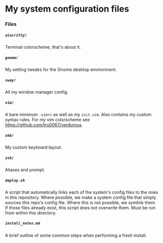 # My system configuration files

### Files

##### `alacritty/`
Terminal colorscheme, that's about it.

##### `gnome/`
My setting tweaks for the Gnome desktop environment.

##### `sway/`
All my window manager config.

##### `vim/`
A bare minimum `.vimrc` as well as my `init.vim`. Also contains my custom syntax
rules. For my vim colorscheme see <https://github.com/tru0067/verdurous>.

##### `xkb/`
My custom keyboard layout.

##### `zsh/`
Aliases and prompt.

##### `deploy.sh`
A script that automatically links each of the system's config files to the ones
in this repository. Where possible, we make a system config file that simply
sources this repo's config file. Where this is not possible, we symlink them. If
those files already exist, this script does not overwrite them. Must be run from
within this directory.

##### `install_notes.md`
A brief outline of some common steps when performing a fresh install.
